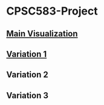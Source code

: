 # CPSC583-Project

## [Main Visualization](https://cozyburrito.github.io/CPSC583-Project/MainViz/)

## [Variation 1](https://cozyburrito.github.io/CPSC583-Project/Var1/)

## Variation 2

## Variation 3
